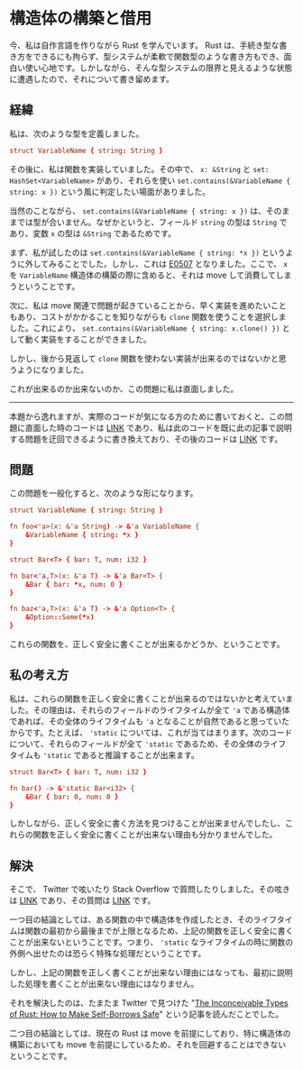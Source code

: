 # 構造体の構築と借用

今、私は自作言語を作りながら Rust を学んでいます。 Rust は、手続き型な書き方をできるにも拘らず、型システムが柔軟で関数型のような書き方もでき、面白い使い心地です。しかしながら、そんな型システムの限界と見えるような状態に遭遇したので、それについて書き留めます。

## 経緯

私は、次のような型を定義しました。

```rc
struct VariableName { string: String }
```

その後に、私は関数を実装していました。その中で、 `x: &String` と `set: HashSet<VariableName>` があり、それらを使い `set.contains(&VariableName { string: x })` という風に判定したい場面がありました。

当然のことながら、 `set.contains(&VariableName { string: x })` は、そのままでは型が合いません。なぜかというと、フィールド `string` の型は `String` であり、変数 `x` の型は `&String` であるためです。

まず、私が試したのは `set.contains(&VariableName { string: *x })` というように外してみることでした。しかし、これは [E0507](https://doc.rust-lang.org/stable/error_codes/E0507.html) となりました。ここで、 `x` を `VariableName` 構造体の構築の際に含めると、それは move して消費してしまうということです。

次に、私は move 関連で問題が起きていることから、早く実装を進めたいこともあり、コストがかかることを知りながらも `clone` 関数を使うことを選択しました。これにより、 `set.contains(&VariableName { string: x.clone() })` として動く実装をすることができました。

しかし、後から見返して `clone` 関数を使わない実装が出来るのではないかと思うようになりました。

これが出来るのか出来ないのか、この問題に私は直面しました。

----

本題から逸れますが、実際のコードが気になる方のために書いておくと、この問題に直面した時のコードは [LINK](https://github.com/Hexirp/Labda/blob/461556610cc2331db9657b1f9de57f12d2478f80/src/lambda_calculus.rs#L59-L69) であり、私は此のコードを既に此の記事で説明する問題を迂回できるように書き換えており、その後のコードは [LINK](https://github.com/Hexirp/Labda/blob/9e99f4bf39dd1f8190cb9cd92fb2629d4de3fe38/src/lambda_calculus.rs#L59-L67) です。

## 問題

この問題を一般化すると、次のような形になります。

```rc
struct VariableName { string: String }

fn foo<'a>(x: &'a String) -> &'a VariableName {
    &VariableName { string: *x }
}

struct Bar<T> { bar: T, num: i32 }

fn bar<'a,T>(x: &'a T) -> &'a Bar<T> {
    &Bar { bar: *x, num: 0 }
}

fn baz<'a,T>(x: &'a T) -> &'a Option<T> {
    &Option::Some(*x)
}
```

これらの関数を、正しく安全に書くことが出来るかどうか、ということです。

## 私の考え方

私は、これらの関数を正しく安全に書くことが出来るのではないかと考えていました。その理由は、それらのフィールドのライフタイムが全て `'a` である構造体であれば、その全体のライフタイムも `'a` となることが自然であると思っていたからです。たとえば、 `'static` については、これが当てはまります。次のコードについて、それらのフィールドが全て `'static` であるため、その全体のライフタイムも `'static` であると推論することが出来ます。

```rc
struct Bar<T> { bar: T, num: i32 }

fn bar() -> &'static Bar<i32> {
    &Bar { bar: 0, num: 0 }
}
```

しかしながら、正しく安全に書く方法を見つけることが出来ませんでしたし、これらの関数を正しく安全に書くことが出来ない理由も分かりませんでした。

## 解決

そこで、 Twitter で呟いたり Stack Overflow で質問したりしました。その呟きは [LINK](https://x.com/hexirp_prixeh/status/1800165271023624546) であり、その質問は [LINK](https://stackoverflow.com/questions/78613964/convert-a-reference-to-a-reference-to-a-value-wrapped-in-a-structure-with-the-va) です。

一つ目の結論としては、ある関数の中で構造体を作成したとき、そのライフタイムは関数の最初から最後までが上限となるため、上記の関数を正しく安全に書くことが出来ないということです。つまり、 `'static` なライフタイムの時に関数の外側へ出せたのは恐らく特殊な処理だということです。

しかし、上記の関数を正しく書くことが出来ない理由にはなっても、最初に説明した処理を書くことが出来ない理由にはなりません。

それを解決したのは、たまたま Twitter で見つけた "[The Inconceivable Types of Rust: How to Make Self-Borrows Safe](https://blog.polybdenum.com/2024/06/07/the-inconceivable-types-of-rust-how-to-make-self-borrows-safe.html)" という記事を読んだことでした。

二つ目の結論としては、現在の Rust は move を前提にしており、特に構造体の構築においても move を前提にしているため、それを回避することはできないということです。
